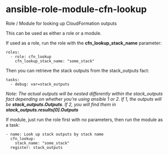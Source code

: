# ansible-role-module-cfn-lookup
Role / Module for looking up CloudFormation outputs

This can be used as either a role or a module. 

If used as a role, run the role with the <strong>cfn_lookup_stack_name</strong> parameter:
```
roles:
  - role: cfn_lookup
    cfn_lookup_stack_name: "some_stack"
```
Then you can retrieve the stack outputs from the stack_outputs fact:
```
tasks:
  - debug: var=stack_outputs
```
<em>Note: The actual outputs will be nested differently within the stack_outputs fact depending on whether you're using ansible 1 or 2. If 1, the outputs will be <strong>stack_outputs.Outputs</strong>. If 2, you will find them in <strong>stack_outputs.results[0].Outputs</strong></em>    

If module, just run the role first with no parameters, then run the module as a task:
```
- name: Look up stack outputs by stack name
  cfn_lookup: 
    stack_name: "some_stack"
  register: stack_outputs 
```

